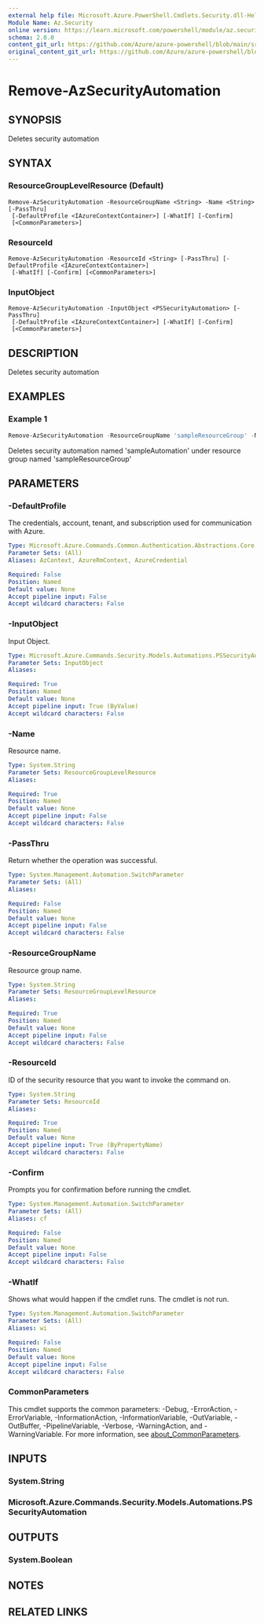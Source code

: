 ```yaml
---
external help file: Microsoft.Azure.PowerShell.Cmdlets.Security.dll-Help.xml
Module Name: Az.Security
online version: https://learn.microsoft.com/powershell/module/az.security/remove-azsecurityautomation
schema: 2.0.0
content_git_url: https://github.com/Azure/azure-powershell/blob/main/src/Security/Security/help/Remove-AzSecurityAutomation.md
original_content_git_url: https://github.com/Azure/azure-powershell/blob/main/src/Security/Security/help/Remove-AzSecurityAutomation.md
---
```


# Remove-AzSecurityAutomation

## SYNOPSIS
Deletes security automation

## SYNTAX

### ResourceGroupLevelResource (Default)
```
Remove-AzSecurityAutomation -ResourceGroupName <String> -Name <String> [-PassThru]
 [-DefaultProfile <IAzureContextContainer>] [-WhatIf] [-Confirm]
 [<CommonParameters>]
```

### ResourceId
```
Remove-AzSecurityAutomation -ResourceId <String> [-PassThru] [-DefaultProfile <IAzureContextContainer>]
 [-WhatIf] [-Confirm] [<CommonParameters>]
```

### InputObject
```
Remove-AzSecurityAutomation -InputObject <PSSecurityAutomation> [-PassThru]
 [-DefaultProfile <IAzureContextContainer>] [-WhatIf] [-Confirm]
 [<CommonParameters>]
```

## DESCRIPTION
Deletes security automation

## EXAMPLES

### Example 1
```powershell
Remove-AzSecurityAutomation -ResourceGroupName 'sampleResourceGroup' -Name 'sampleAutomation'
```

Deletes security automation named 'sampleAutomation' under resource group named 'sampleResourceGroup'

## PARAMETERS

### -DefaultProfile
The credentials, account, tenant, and subscription used for communication with Azure.

```yaml
Type: Microsoft.Azure.Commands.Common.Authentication.Abstractions.Core.IAzureContextContainer
Parameter Sets: (All)
Aliases: AzContext, AzureRmContext, AzureCredential

Required: False
Position: Named
Default value: None
Accept pipeline input: False
Accept wildcard characters: False
```

### -InputObject
Input Object.

```yaml
Type: Microsoft.Azure.Commands.Security.Models.Automations.PSSecurityAutomation
Parameter Sets: InputObject
Aliases:

Required: True
Position: Named
Default value: None
Accept pipeline input: True (ByValue)
Accept wildcard characters: False
```

### -Name
Resource name.

```yaml
Type: System.String
Parameter Sets: ResourceGroupLevelResource
Aliases:

Required: True
Position: Named
Default value: None
Accept pipeline input: False
Accept wildcard characters: False
```

### -PassThru
Return whether the operation was successful.

```yaml
Type: System.Management.Automation.SwitchParameter
Parameter Sets: (All)
Aliases:

Required: False
Position: Named
Default value: None
Accept pipeline input: False
Accept wildcard characters: False
```

### -ResourceGroupName
Resource group name.

```yaml
Type: System.String
Parameter Sets: ResourceGroupLevelResource
Aliases:

Required: True
Position: Named
Default value: None
Accept pipeline input: False
Accept wildcard characters: False
```

### -ResourceId
ID of the security resource that you want to invoke the command on.

```yaml
Type: System.String
Parameter Sets: ResourceId
Aliases:

Required: True
Position: Named
Default value: None
Accept pipeline input: True (ByPropertyName)
Accept wildcard characters: False
```

### -Confirm
Prompts you for confirmation before running the cmdlet.

```yaml
Type: System.Management.Automation.SwitchParameter
Parameter Sets: (All)
Aliases: cf

Required: False
Position: Named
Default value: None
Accept pipeline input: False
Accept wildcard characters: False
```

### -WhatIf
Shows what would happen if the cmdlet runs.
The cmdlet is not run.

```yaml
Type: System.Management.Automation.SwitchParameter
Parameter Sets: (All)
Aliases: wi

Required: False
Position: Named
Default value: None
Accept pipeline input: False
Accept wildcard characters: False
```

### CommonParameters
This cmdlet supports the common parameters: -Debug, -ErrorAction, -ErrorVariable, -InformationAction, -InformationVariable, -OutVariable, -OutBuffer, -PipelineVariable, -Verbose, -WarningAction, and -WarningVariable. For more information, see [about_CommonParameters](http://go.microsoft.com/fwlink/?LinkID=113216).

## INPUTS

### System.String

### Microsoft.Azure.Commands.Security.Models.Automations.PSSecurityAutomation

## OUTPUTS

### System.Boolean

## NOTES

## RELATED LINKS
